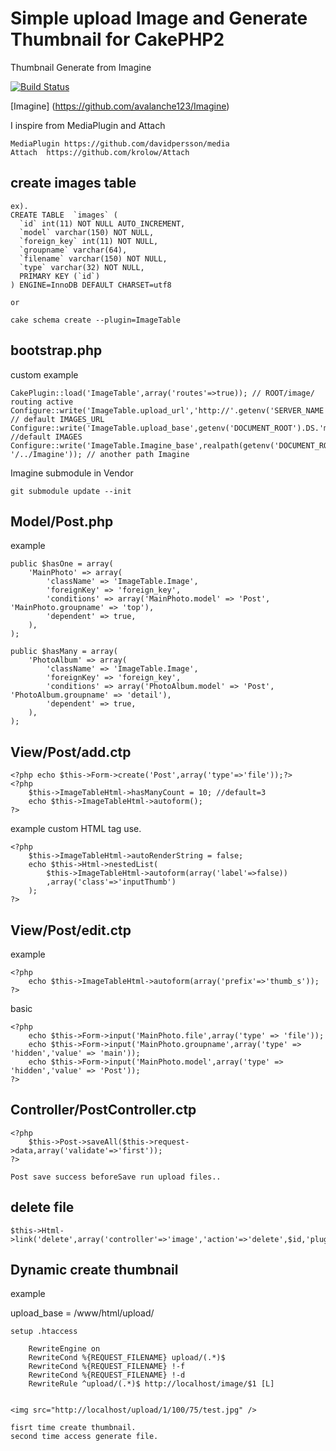 Simple upload Image and Generate Thumbnail for CakePHP2
=======================================================

Thumbnail Generate from Imagine

[![Build Status](https://travis-ci.org/milds/ImageTable.png)](https://travis-ci.org/milds/ImageTable)



[Imagine] (https://github.com/avalanche123/Imagine)

I inspire from MediaPlugin and Attach

	MediaPlugin https://github.com/davidpersson/media
	Attach  https://github.com/krolow/Attach


create images table
-----
	ex).
	CREATE TABLE  `images` (
	  `id` int(11) NOT NULL AUTO_INCREMENT,
	  `model` varchar(150) NOT NULL,
	  `foreign_key` int(11) NOT NULL,
	  `groupname` varchar(64),
	  `filename` varchar(150) NOT NULL,
	  `type` varchar(32) NOT NULL,
	  PRIMARY KEY (`id`)
	) ENGINE=InnoDB DEFAULT CHARSET=utf8

	or

	cake schema create --plugin=ImageTable


bootstrap.php
-----
custom example
	
	CakePlugin::load('ImageTable',array('routes'=>true)); // ROOT/image/ routing active
	Configure::write('ImageTable.upload_url','http://'.getenv('SERVER_NAME').DS.'media'); // default IMAGES_URL
	Configure::write('ImageTable.upload_base',getenv('DOCUMENT_ROOT').DS.'media'); //default IMAGES
	Configure::write('ImageTable.Imagine_base',realpath(getenv('DOCUMENT_ROOT'). '/../Imagine')); // another path Imagine


Imagine submodule in Vendor

	git submodule update --init

Model/Post.php
-----
example

	public $hasOne = array(
		'MainPhoto' => array(
			'className' => 'ImageTable.Image',
			'foreignKey' => 'foreign_key',
			'conditions' => array('MainPhoto.model' => 'Post', 'MainPhoto.groupname' => 'top'),
			'dependent' => true,
		),
	);

	public $hasMany = array(
		'PhotoAlbum' => array(
			'className' => 'ImageTable.Image',
			'foreignKey' => 'foreign_key',
			'conditions' => array('PhotoAlbum.model' => 'Post', 'PhotoAlbum.groupname' => 'detail'),
			'dependent' => true,
		),
	);

View/Post/add.ctp
-----
	<?php echo $this->Form->create('Post',array('type'=>'file'));?>
	<?php
		$this->ImageTableHtml->hasManyCount = 10; //default=3
		echo $this->ImageTableHtml->autoform();
	?>

example custom HTML tag use.

	<?php
		$this->ImageTableHtml->autoRenderString = false;
		echo $this->Html->nestedList(
			$this->ImageTableHtml->autoform(array('label'=>false))
			,array('class'=>'inputThumb')
		);
	?>


View/Post/edit.ctp
-----
example

	<?php
		echo $this->ImageTableHtml->autoform(array('prefix'=>'thumb_s'));
	?>

basic

	<?php
	    echo $this->Form->input('MainPhoto.file',array('type' => 'file'));
	    echo $this->Form->input('MainPhoto.groupname',array('type' => 'hidden','value' => 'main'));
	    echo $this->Form->input('MainPhoto.model',array('type' => 'hidden','value' => 'Post'));
	?>

Controller/PostController.ctp
-----
	<?php
		$this->Post->saveAll($this->request->data,array('validate'=>'first'));
	?>

	Post save success beforeSave run upload files..


delete file
-----
	
	$this->Html->link('delete',array('controller'=>'image','action'=>'delete',$id,'plugin'=>'ImageTable'));
	


Dynamic create thumbnail
-----
example

upload_base = /www/html/upload/

	setup .htaccess

		RewriteEngine on
		RewriteCond %{REQUEST_FILENAME} upload/(.*)$
		RewriteCond %{REQUEST_FILENAME} !-f
		RewriteCond %{REQUEST_FILENAME} !-d
		RewriteRule ^upload/(.*)$ http://localhost/image/$1 [L]
	
		
	<img src="http://localhost/upload/1/100/75/test.jpg" />

	fisrt time create thumbnail.
	second time access generate file.
		


